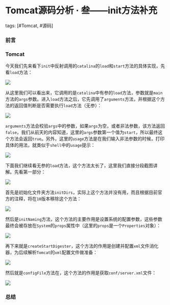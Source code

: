 # Tomcat源码分析 · 叁——init方法补充

tags: [#Tomcat, #源码]

### 前言



### Tomcat

今天我们先来看下`init`中反射调用的`catalina`的`load`和`start`方法的具体实现，先看`load`方法：

![](https://gitee.com/sysker/picBed/raw/master/blog/20210929082442.png)

从这里我们可以看出来，它调用的是`catalina`中有参的`load`方法，参数就是`main`方法的`args`参数。进入`load`方法之后，它先调用了`arguments`方法，并根据这个方法的返回值判断是否需要执行`load`方法（无参）：

![](https://gitee.com/sysker/picBed/raw/master/blog/20210929082747.png)

`arguments`方法会校验`args`中的参数，如果`args`为空，或者非法参数，该方法返回`false`，我们从前天的内容知道，这里的`args`参数第一个值为`start`，所以最终这个方法会返回`true`。另外，这里的`usage`方法是在我们输入非法参数的时候，打印具体的用法，就类似于`shell`中的`usage`提示：

![](https://gitee.com/sysker/picBed/raw/master/blog/20210929083026.png)

下面我们继续看无参的`load`方法，这个方法太长了，这里我们直接分段截图讲解。先看第一部分：

![](https://gitee.com/sysker/picBed/raw/master/blog/20210929084520.png)

首先是初始化文件夹方法`initDirs`，实际上这个方法并没有用，而且根据目前官方的注释，将在`10`版本移除这个方法：

![](https://gitee.com/sysker/picBed/raw/master/blog/20210929084921.png)

然后是`initNaming`方法，这个方法的主要作用是设置系统的配置参数，这些参数最终会被存放在`System`的`props`属性中（这里的`props`是一个`Properties`对象）：

![](https://gitee.com/sysker/picBed/raw/master/blog/20210929085007.png)

再下来就是`createStartDigester`，这个方法的作用是创建并配置`xml`文件消化器，为后续解析`Tomcat`的`xml`配置文件做准备：

![](https://gitee.com/sysker/picBed/raw/master/blog/20210929085832.png)

然后就是`configFile`方法在，这个方法的作用是获取`conf/server.xml`文件：

![](https://gitee.com/sysker/picBed/raw/master/blog/20210929090116.png)

### 总结